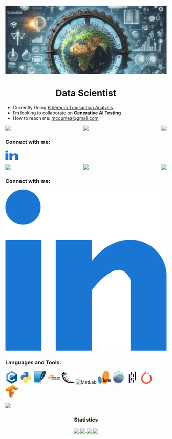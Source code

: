 ![Portfolio Image](/datat_science_github_image.png)
<h1 align="center">Data Scientist</h1>

-  Currently Doing [Ethereum Transaction Analysis](https://github.com/mcdunleatate/capstone_project)
-  I’m looking to collaborate on **Generative AI Testing**
-  How to reach me: mcdunlea@gmail.com


<div style="display: flex; justify-content: space-between;">
    <div>
        <a href="https://www.linkedin.com/in/markcdunlea" target="_blank">
            <img src="https://img.shields.io/badge/LinkedIn-0077B5?style=for-the-badge&logo=linkedin&logoColor=white" target="_blank">
        </a>
    </div>
    <div>
        <a href="https://github.com/mcdunleatate" target="_blank">
            <img src="https://img.shields.io/badge/GitHub-100000?style=for-the-badge&logo=github&logoColor=white" target="_blank">
        </a>
    </div>
    <div>
        <a href="mailto:mcdunlea@gmail.com">
            <img src="https://img.shields.io/badge/-Gmail-%23333?style=for-the-badge&logo=gmail&logoColor=white" target="_blank">
        </a>
    </div>
</div>

<h3 align="left">Connect with me:</h3>
<p align="left">
    <a href="https://linkedin.com/in/markcdunlea" target="blank">
        <img align="center" src="https://raw.githubusercontent.com/teamedwardforever/Readme-Generator/71f25dd8b98329b168142a6b782a107b75eab178/svg/Social/linked-in-alt.svg" alt="markcdunlea" height="30" width="40" />
    </a>
</p>



<div style="display: flex; justify-content: space-between;">
    <div>
        <a href="https://www.linkedin.com/in/markcdunlea" target="_blank">
            <img src="https://img.shields.io/badge/LinkedIn-0077B5?style=for-the-badge&logo=linkedin&logoColor=white" target="_blank">
        </a>
    </div>
    <div>
        <a href="https://github.com/mcdunleatate" target="_blank">
            <img src="https://img.shields.io/badge/GitHub-100000?style=for-the-badge&logo=github&logoColor=white" target="_blank">
        </a>
    </div>
    <div>
        <a href="mailto:mcdunlea@gmail.com">
            <img src="https://img.shields.io/badge/-Gmail-%23333?style=for-the-badge&logo=gmail&logoColor=white" target="_blank">
        </a>
    </div>
</div>

### Connect with me:

[![LinkedIn](https://raw.githubusercontent.com/teamedwardforever/Readme-Generator/71f25dd8b98329b168142a6b782a107b75eab178/svg/Social/linked-in-alt.svg)](https://linkedin.com/in/markcdunlea)




<h3 align="left">Languages and Tools:</h3>
<p align="left">
<img src="https://raw.githubusercontent.com/teamedwardforever/Readme-Generator/71f25dd8b98329b168142a6b782a107b75eab178/svg/Skills/Languages/c-original.svg" alt="C" width="40" height="40"/>
<img src="https://raw.githubusercontent.com/teamedwardforever/Readme-Generator/71f25dd8b98329b168142a6b782a107b75eab178/svg/Skills/Languages/python-original.svg" alt="Python" width="40" height="40"/>
<img src="https://raw.githubusercontent.com/teamedwardforever/Readme-Generator/71f25dd8b98329b168142a6b782a107b75eab178/svg/Skills/Database/sqlite-icon.svg" alt="Sqlite" width="40" height="40"/>
<img src="https://raw.githubusercontent.com/teamedwardforever/Readme-Generator/71f25dd8b98329b168142a6b782a107b75eab178/svg/Skills/Devops/amazonwebservices-original-wordmark.svg" alt="Amazon Web Services" width="40" height="40"/>
<img src="https://raw.githubusercontent.com/teamedwardforever/Readme-Generator/71f25dd8b98329b168142a6b782a107b75eab178/svg/Skills/Framework/pocoo_flask-icon.svg" alt="Flask" width="40" height="40"/>
<img src="https://dl.dropboxusercontent.com/s/6e7hk06wzjp3j52/Matlab_Logo.png" alt="MatLab" width="40" height="40"/>
<img src="https://raw.githubusercontent.com/teamedwardforever/Readme-Generator/71f25dd8b98329b168142a6b782a107b75eab178/svg/Skills/ML/Scikit_learn_logo_small.svg" alt="Scikit" width="40" height="40"/>
<img src="https://raw.githubusercontent.com/teamedwardforever/Readme-Generator/71f25dd8b98329b168142a6b782a107b75eab178/svg/Skills/ML/logo-mark-lightbg.svg" alt="SeaBorn" width="40" height="40"/>
<img src="https://raw.githubusercontent.com/teamedwardforever/Readme-Generator/71f25dd8b98329b168142a6b782a107b75eab178/svg/Skills/ML/pandas-original.svg" alt="Pandas" width="40" height="40"/>
<img src="https://raw.githubusercontent.com/teamedwardforever/Readme-Generator/71f25dd8b98329b168142a6b782a107b75eab178/svg/Skills/ML/pytorch-icon.svg" alt="Pytorch" width="40" height="40"/>
<img src="https://raw.githubusercontent.com/teamedwardforever/Readme-Generator/71f25dd8b98329b168142a6b782a107b75eab178/svg/Skills/ML/tensorflow-icon.svg" alt="Tensorflow" width="40" height="40"/>
</p>

<img src="https://user-images.githubusercontent.com/73097560/115834477-dbab4500-a447-11eb-908a-139a6edaec5c.gif"><h3 align="center">Statistics</h3>
<div align="center">
<a href="https://github.com/mcdunleatate">
<img align="center" src="http://github-profile-summary-cards.vercel.app/api/cards/stats?username=mcdunleatate&theme=2077" height="180em" />
<img align="center" src="http://github-profile-summary-cards.vercel.app/api/cards/most-commit-language?username=mcdunleatate&theme=2077" height="180em" />
<img align="center" src="http://github-profile-summary-cards.vercel.app/api/cards/productive-time?username=mcdunleatate&theme=2077" height="180em" />
<img align="center" src="http://github-profile-summary-cards.vercel.app/api/cards/profile-details?username=mcdunleatate&theme=2077" height="180em" />
</div>
